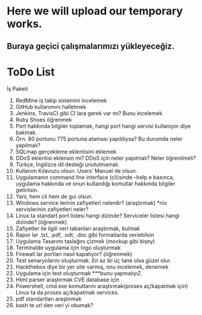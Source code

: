 # Here we will upload our temporary works.
## Buraya geçici çalışmalarımızı yükleyeceğiz. 

# ToDo List

İş Paketi

1.	RedMine iş takip sistemini incelemek
2.	GitHub kullanımını halletmek
3.	Jenkins, TravisCI gibi CI lara gerek var mı? Bunu incelemek
4.	Ruby Shoes öğrenmek
5.	Port hakkında bilgiler toplamak, hangi port hangi servisi kullanıyor diye bakmak.
6.	Örn. 80 portunu 775 portuna ataması yapıldıysa? Bu durumda neler yapılmalı?
7.	SQLmap gerçekleme eklentisini eklemek
8.	DDoS eklentisi eklensin mi? DDoS için neler yapılmalı? Neler öğrenilmeli?
9.	Türkçe, İngilizce dil desteği unutulmamalı.
10.	Kullanım Kılavuzu olsun. Users’ Manuel de olsun.
11.	Uygulamanın command line interface (cli)sinde –help e basınca, uygulama hakkında ve onun  kullandığı komutlar hakkında bilgiler getirilsin.
12.	Yani, hem cli hem de gui olsun.
13.	Windows service lerinin zafiyetleri nelerdir? (araştırmak)
*nix servislerinin zafiyetleri neler?
14.	Linux ta standart port listesi hangi dizinde? Serviceler listesi hangi dizinde? (öğrenmek)
15.	Zafiyetler ile ilgili veri tabanları araştırmak, bulmak
16.	Rapor lar .txt, .pdf, .odt, .doc gibi formatlarda veriebilsin
17.	Uygulama Tasarımı taslağını çizmek (mockup gibi bişey)
18.	Terminalde uygulama için logo oluşturmak
19.	Firewall lar portları nasıl kapatıyor? (öğrenmek)
20.	Test senaryolarını oluşturmak. En az iki üç tane olsa güzel olur.
21.	Hackthebox diye bir yer site varmış, onu incelemek, denemek
22.	Uygulama için test oluşturmak ***bunu yapmalıyıZ. 
23.	Html parser araştırmak CVE database için
24.	Powershell, cmd.exe komutlarını araştırmak(proses aç/kapatmak için) Linux ta da proses aç/kapatmak services.
25.	pdf standartları araştırmak
26.	bash te url den veri yi okumak?


